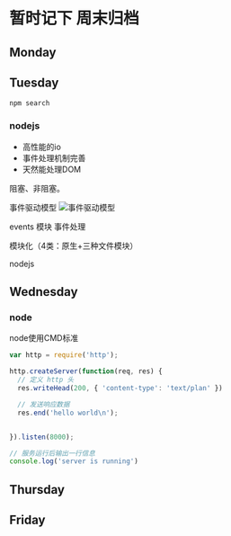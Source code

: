 # 暂时记下 周末归档

## Monday

## Tuesday

`npm search`

### nodejs

- 高性能的io
- 事件处理机制完善
- 天然能处理DOM

阻塞、非阻塞。

事件驱动模型
<img src="./src/images/" alt="事件驱动模型" />

events 模块 事件处理

模块化（4类：原生+三种文件模块）

nodejs

## Wednesday

### node

node使用CMD标准

```js
var http = require('http');

http.createServer(function(req, res) {
  // 定义 http 头
  res.writeHead(200, { 'content-type': 'text/plan' })

  // 发送响应数据
  res.end('hello world\n');


}).listen(8000);

// 服务运行后输出一行信息
console.log('server is running')
```

## Thursday

## Friday
 